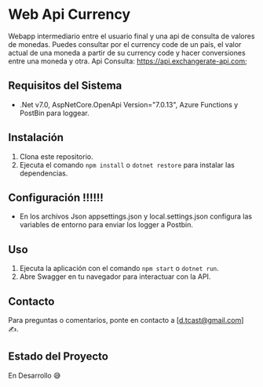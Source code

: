 # Web Api Currency

Webapp intermediario entre el usuario final y una api de consulta de valores de monedas. Puedes consultar por el currency code de un país, el valor actual de una moneda a partir de su currency code y hacer conversiones entre una moneda y otra.
Api Consulta: https://api.exchangerate-api.com;

## Requisitos del Sistema

- .Net v7.0, AspNetCore.OpenApi Version="7.0.13", Azure Functions y PostBin para loggear.

## Instalación

1. Clona este repositorio.
2. Ejecuta el comando `npm install` o `dotnet restore` para instalar las dependencias.

## Configuración ‼️‼️‼️

- En los archivos Json appsettings.json y local.settings.json configura las variables de entorno para enviar los logger a Postbin.

## Uso

1. Ejecuta la aplicación con el comando `npm start` o `dotnet run`.
2. Abre Swagger en tu navegador para interactuar con la API.


## Contacto

Para preguntas o comentarios, ponte en contacto a [d.tcast@gmail.com] ✍️.

## Estado del Proyecto

En Desarrollo 😅

